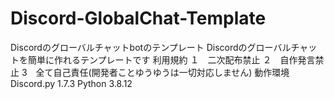 # Discord-GlobalChat-Template
Discordのグローバルチャットbotのテンプレート
Discordのグローバルチャットを簡単に作れるテンプレートです
利用規約
１　二次配布禁止
２　自作発言禁止
3　全て自己責任(開発者ことゆうゆうは一切対応しません)
動作環境
Discord.py 1.7.3
Python 3.8.12
